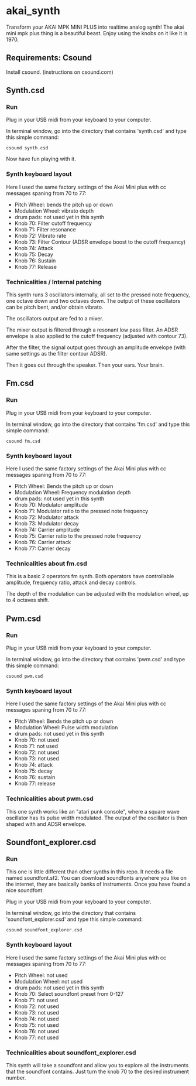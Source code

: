 # akai_synth
Transform your AKAI MPK MINI PLUS into realtime analog synth!
The akai mini mpk plus thing is a beautiful beast.
Enjoy using the knobs on it like it is 1970.

## Requirements: Csound
Install csound. (instructions on csound.com)

## Synth.csd
### Run
Plug in your USB midi from your keyboard to your computer.

In terminal window, go into the directory that contains 'synth.csd' and type this simple command:
```
csound synth.csd
```

Now have fun playing with it.

### Synth keyboard layout
Here I used the same factory settings of the Akai Mini plus with cc messages spaning from 70 to 77:
- Pitch Wheel: bends the pitch up or down
- Modulation Wheel: vibrato depth
- drum pads: not used yet in this synth
- Knob 70: Filter cutoff frequency
- Knob 71: Filter resonance
- Knob 72: Vibrato rate
- Knob 73: Filter Contour (ADSR envelope boost to the cutoff frequency)
- Knob 74: Attack
- Knob 75: Decay
- Knob 76: Sustain
- Knob 77: Release

### Technicalities / Internal patching

This synth runs 3 oscillators internally, all set to the pressed note frequency, one octave down and two octaves down. The output of these oscillators can be pitch bent, and/or obtain vibrato.

The oscillators output are fed to a mixer.

The mixer output is filtered through a resonant low pass filter. An ADSR envelope is also applied to the cutoff frequency (adjusted with contour 73).

After the filter, the signal output goes through an amplitude envelope (with same settings as the filter contour ADSR).

Then it goes out through the speaker.
Then your ears.
Your brain.

## Fm.csd

### Run
Plug in your USB midi from your keyboard to your computer.

In terminal window, go into the directory that contains 'fm.csd' and type this simple command:
```
csound fm.csd
```

### Synth keyboard layout
Here I used the same factory settings of the Akai Mini plus with cc messages spaning from 70 to 77:
- Pitch Wheel: Bends the pitch up or down
- Modulation Wheel: Frequency modulation depth
- drum pads: not used yet in this synth
- Knob 70: Modulator amplitude
- Knob 71: Modulator ratio to the pressed note frequency
- Knob 72: Modulator attack
- Knob 73: Modulator decay
- Knob 74: Carrier amplitude
- Knob 75: Carrier ratio to the pressed note frequency
- Knob 76: Carrier attack
- Knob 77: Carrier decay

### Technicalities about fm.csd
This is a basic 2 operators fm synth. Both operators have controllable amplitude, frequency ratio, attack and decay controls.

The depth of the modulation can be adjusted with the modulation wheel, up to 4 octaves shift.

## Pwm.csd

### Run
Plug in your USB midi from your keyboard to your computer.

In terminal window, go into the directory that contains 'pwm.csd' and type this simple command:
```
csound pwm.csd
```

### Synth keyboard layout
Here I used the same factory settings of the Akai Mini plus with cc messages spaning from 70 to 77:
- Pitch Wheel: Bends the pitch up or down
- Modulation Wheel: Pulse width modulation
- drum pads: not used yet in this synth
- Knob 70: not used
- Knob 71: not used
- Knob 72: not used
- Knob 73: not used
- Knob 74: attack
- Knob 75: decay
- Knob 76: sustain
- Knob 77: release

### Technicalities about pwm.csd
This one synth works like an "atari punk console", where a square wave oscillator has its pulse width modulated. The output of the oscillator is then shaped with and ADSR envelope.

## Soundfont_explorer.csd

### Run
This one is little different than other synths in this repo. It needs a file named soundfont.sf2. You can download soundfonts anywhere you like on the internet, they are basically banks of instruments. Once you have found a nice soundfont:

Plug in your USB midi from your keyboard to your computer.

In terminal window, go into the directory that contains 'soundfont_explorer.csd' and type this simple command:
```
csound soundfont_explorer.csd
```

### Synth keyboard layout
Here I used the same factory settings of the Akai Mini plus with cc messages spaning from 70 to 77:
- Pitch Wheel: not used
- Modulation Wheel: not used
- drum pads: not used yet in this synth
- Knob 70: Select soundfont preset from 0-127
- Knob 71: not used
- Knob 72: not used
- Knob 73: not used
- Knob 74: not used
- Knob 75: not used
- Knob 76: not used
- Knob 77: not used

### Technicalities about soundfont_explorer.csd
This synth will take a soundfont and allow you to explore all the instruments that the soundfont contains. Just turn the knob 70 to the desired instrument number. 
